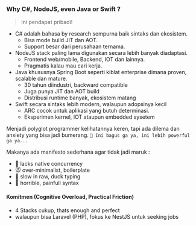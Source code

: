 ### Why C#, NodeJS, even Java or Swift ?
> Ini pendapat pribadi!

- C# adalah bahasa by research sempurna baik sintaks dan ekosistem.
    - Bisa mode build JIT dan AOT.
    - Support besar dari perusahaan ternama.
- NodeJS stack paling lama digunakan secara lebih banyak diadaptasi.
    - Frontend web/mobile, Backend, IOT dan lainnya.
    - Pragmatis kalau mau cari kerja.
- Java khususnya Spring Boot seperti kiblat enterprise dimana proven, scalable dan mature.
    - 30 tahun diindustri, backward compatible
    - Juga punya JIT dan AOT build
    - Distribusi runtime banyak, ekosistem matang
- Swift secara sintaks lebih modern, walaupun adopsinya kecil
    - ARC cocok untuk aplikasi yang butuh determinasi.
    - Eksperimen kernel, IOT ataupun embedded sysetem

Menjadi polyglot programmer kelihatannya keren, tapi ada dilema dan anxiety yang bisa jadi bumerang. `🧠 Ini bagus ga ya, ini lebih powerful ga ya...`

Makanya ada manifesto sederhana agar tidak jadi maruk :
- 🐘 lacks native concurrency
- 🐭 over-minimalist, boilerplate
- 🐍 slow in raw, duck typing
- 🦀 horrible, painfull syntax

#### Komitmen (Cognitive Overload, Practical Friction)
- 4 Stacks cukup, thats enough and perfect
- walaupun bisa Laravel (PHP), fokus ke NestJS untuk seeking jobs